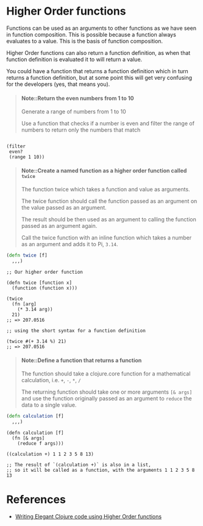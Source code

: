 # Higher Order functions

Functions can be used as an arguments to other functions as we have seen in function composition.  This is possible because a function always evaluates to a value.  This is the basis of function composition.

Higher Order functions can also return a function definition, as when that function definition is evaluated it to will return a value.

You could have a function that returns a function definition which in turn returns a function definition, but at some point this will get very confusing for the developers (yes, that means you).

> #### Note::Return the even numbers from 1 to 10
>
> Generate a range of numbers from 1 to 10
>
> Use a function that checks if a number is even
> and filter the range of numbers to return only the numbers that match

```clojure

```

<!--sec data-title="Return the even numbers between 1 and 10" data-id="answer002" data-collapse=true ces-->

```
(filter
 even?
 (range 1 10))

```

<!--endsec-->

> #### Note::Create a named function as a higher order function called `twice`
>
> The function twice which takes a function and value as arguments.
>
> The twice function should call the function passed as an argument on the value passed as an argument.
>
> The result should be then used as an argument to calling the function passed as an argument again.
>
> Call the twice function with an inline function which takes a number as an argument and adds it to Pi, `3.14`.

```clojure
(defn twice [f]
  ,,,)
```

<!--sec data-title="Higher order function to add a number twice" data-id="answer001" data-collapse=true ces-->

```
;; Our higher order function

(defn twice [function x]
  (function (function x)))

(twice
  (fn [arg]
    (* 3.14 arg))
  21)
;; => 207.0516

;; using the short syntax for a function definition

(twice #(+ 3.14 %) 21)
;; => 207.0516
```
<!--endsec-->

> #### Note::Define a function that returns a function
>
> The function should take a clojure.core function for a mathematical calculation, i.e. `+`, `-`, `*`, `/`
>
> The returning function should take one or more arguments `[& args]`
> and use the function originally passed as an argument to `reduce` the data to a single value.

```clojure
(defn calculation [f]
  ,,,)
```

<!--sec data-title="Higher order function that returns a function definition" data-id="answer003" data-collapse=true ces-->

```
(defn calculation [f]
  (fn [& args]
    (reduce f args)))

((calculation +) 1 1 2 3 5 8 13)

;; The result of `(calculation +)` is also in a list,
;; so it will be called as a function, with the arguments 1 1 2 3 5 8 13
```
<!--endsec-->

# References

* [Writing Elegant Clojure code using Higher Order functions](http://christophermaier.name/blog/2011/07/07/writing-elegant-clojure-code-using-higher-order-functions)
